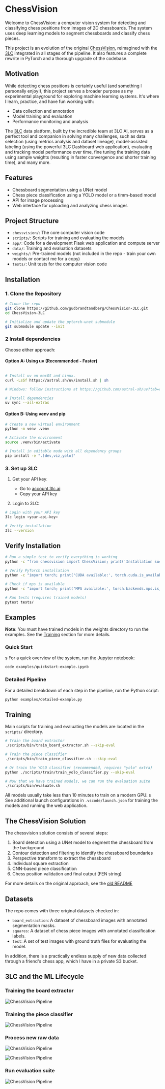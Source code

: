 # ChessVision

Welcome to ChessVision: a computer vision system for detecting and classifying chess positions from images of 2D chessboards.
The system uses deep learning models to segment chessboards and classify chess pieces.

This project is an evolution of the original [ChessVision](https://github.com/gudbrandtandberg/ChessVision),
reimagined with the [3LC](https://3lc.ai) integrated in all stages of the pipeline. It also features a complete rewrite in PyTorch and a thorough upgrade of the codebase.

## Motivation

While detecting chess positions is certainly useful (and something I personally enjoy!),
this project serves a broader purpose as my experimental playground for exploring
machine learning systems. It's where I learn, practice, and have fun
working with:

- Data collection and annotation
- Model training and evaluation
- Performance monitoring and analysis

The [3LC](https://3lc.ai) data platform, built by the incredible team at 3LC AI, serves as a perfect tool and companion in solving many challenges, such as data selection (using metrics analysis and dataset lineage), model-assisted labeling (using the powerful 3LC Dashboard web application), evaluating and tracking model performance over time, fine tuning the training data using sample weights (resulting in faster convergence and shorter training time), and many more.

## Features

- Chessboard segmentation using a UNet model
- Chess piece classification using a YOLO model or a timm-based model
- API for image processing
- Web interface for uploading and analyzing chess images

## Project Structure

- `chessvision/`: The core computer vision code
- `scripts/`: Scripts for training and evaluating the models
- `app/`: Code for a development Flask web application and compute server
- `data/`: Training and evaluation datasets
- `weights/`: Pre-trained models (not included in the repo - train your own models or contact me for a copy)
- `tests/`: Unit tests for the computer vision code

## Installation

### 1. Clone the Repository

```bash
# Clone the repo
git clone https://github.com/gudbrandtandberg/ChessVision-3LC.git
cd ChessVision-3LC

# Initialize and update the pytorch-unet submodule
git submodule update --init
```

### 2 Install dependencies

Choose either approach:

#### Option A: Using uv (Recommended - Faster)
```bash

# Install uv on macOS and Linux.
curl -LsSf https://astral.sh/uv/install.sh | sh

# Windows: follow instructions at https://github.com/astral-sh/uv?tab=readme-ov-file#installation

# Install dependencies
uv sync --all-extras
```

#### Option B: Using venv and pip

```bash
# Create a new virtual environment
python -m venv .venv

# Activate the environment
source .venv/bin/activate

# Install in editable mode with all dependency groups
pip install -e ".[dev,viz,yolo]"
```

### 3. Set up 3LC

1. Get your API key:
   - Go to [account.3lc.ai](https://accounts.3lc.ai)
   - Copy your API key

2. Login to 3LC:
```bash
# Login with your API key
3lc login <your-api-key>

# Verify installation
3lc --version
```

## Verify Installation

```bash
# Run a simple test to verify everything is working
python -c "from chessvision import ChessVision; print('Installation successful!')"

# Verify PyTorch installation
python -c "import torch; print('CUDA available:', torch.cuda.is_available())"

# Check if mps is available
python -c "import torch; print('MPS available:', torch.backends.mps.is_available())"

# Run tests (requires trained models)
pytest tests/
```

## Examples

**Note:** You must have trained models in the weights directory to run the examples. See the [Training](#training) section for more details.

### Quick Start
s
For a quick overview of the system, run the Jupyter notebook:

```bash
code examples/quickstart-example.ipynb
```

### Detailed Pipeline

For a detailed breakdown of each step in the pipeline, run the Python script:

```bash
python examples/detailed-example.py
```

## Training

Main scripts for training and evaluating the models are located in the `scripts/` directory.

```bash
# Train the board extractor
./scripts/bin/train_board_extractor.sh --skip-eval

# Train the piece classifier
./scripts/bin/train_piece_classifier.sh --skip-eval

# Or train the YOLO classifier (recommended, requires "yolo" extra)
python ./scripts/train/train_yolo_classifier.py --skip-eval

# Now that we have trained models, we can run the evaluation suite
./scripts/bin/evaluate.sh
```

All models usually take less than 10 minutes to train on a modern GPU.
s
See additional launch configurations in `.vscode/launch.json` for training the models and
running the web application.

## The ChessVision Solution

The chessvision solution consists of several steps:

1. Board detection using a UNet model to segment the chessboard from the background
2. Contour detection and filtering to identify the chessboard boundaries
3. Perspective transform to extract the chessboard
4. Individual square extraction
5. CNN-based piece classification
6. Chess position validation and final output (FEN string)

For more details on the original approach, see the [old README](https://github.com/gudbrandtandberg/ChessVision?tab=readme-ov-file#algorithm-details)

## Datasets

The repo comes with three original datasets checked in:

- `board_extraction`: A dataset of chessboard images with annotated segmentation masks.
- `squares`: A dataset of chess piece images with annotated classification labels.
- `test`: A set of test images with ground truth files for evaluating the model.

In addition, there is a practically endless supply of new data collected through a friend's chess app, which I have in a private S3 bucket.

## 3LC and the ML Lifecycle

### Training the board extractor

![ChessVision Pipeline](examples/screenshots/run_overview.png)

### Training the piece classifier

![ChessVision Pipeline](examples/screenshots/piece_prediction.png)

### Process new raw data

![ChessVision Pipeline](examples/screenshots/embeddings.png)

![ChessVision Pipeline](examples/screenshots/new_raw_data.png)

### Run evaluation suite

![ChessVision Pipeline](examples/screenshots/test_results.png)

